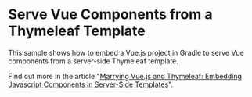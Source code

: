 # Serve Vue Components from a Thymeleaf Template

This sample shows how to embed a Vue.js project in Gradle to serve Vue components from a server-side Thymeleaf template.

Find out more in the article "[Marrying Vue.js and Thymeleaf: Embedding Javascript Components in Server-Side Templates](https://reflectoring.io/reusable-vue-components-in-thymeleaf/)".